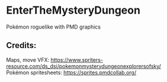 # EnterTheMysteryDungeon
Pokémon roguelike with PMD graphics


## Credits:
Maps, move VFX: https://www.spriters-resource.com/ds_dsi/pokemonmysterydungeonexplorersofsky/  
Pokémon spritesheets: https://sprites.pmdcollab.org/
